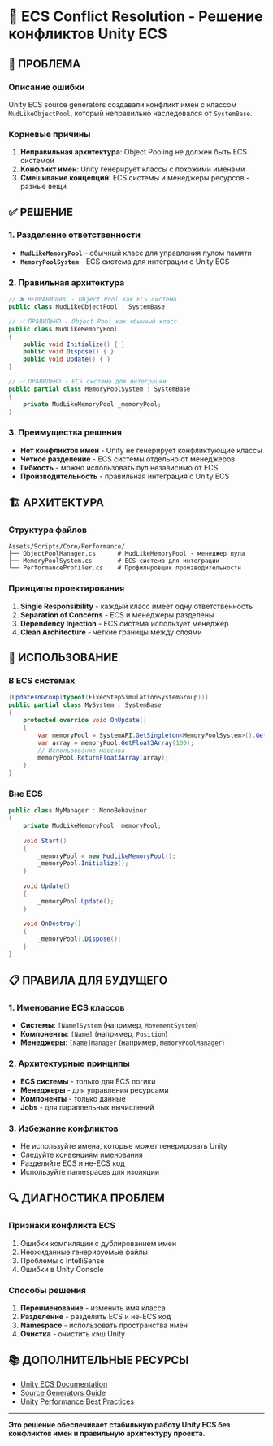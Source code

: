 # 🔧 ECS Conflict Resolution - Решение конфликтов Unity ECS

## 🎯 **ПРОБЛЕМА**

### **Описание ошибки**
Unity ECS source generators создавали конфликт имен с классом `MudLikeObjectPool`, который неправильно наследовался от `SystemBase`.

### **Корневые причины**
1. **Неправильная архитектура**: Object Pooling не должен быть ECS системой
2. **Конфликт имен**: Unity генерирует классы с похожими именами
3. **Смешивание концепций**: ECS системы и менеджеры ресурсов - разные вещи

## ✅ **РЕШЕНИЕ**

### **1. Разделение ответственности**
- **`MudLikeMemoryPool`** - обычный класс для управления пулом памяти
- **`MemoryPoolSystem`** - ECS система для интеграции с Unity ECS

### **2. Правильная архитектура**
```csharp
// ❌ НЕПРАВИЛЬНО - Object Pool как ECS система
public class MudLikeObjectPool : SystemBase

// ✅ ПРАВИЛЬНО - Object Pool как обычный класс
public class MudLikeMemoryPool
{
    public void Initialize() { }
    public void Dispose() { }
    public void Update() { }
}

// ✅ ПРАВИЛЬНО - ECS система для интеграции
public partial class MemoryPoolSystem : SystemBase
{
    private MudLikeMemoryPool _memoryPool;
}
```

### **3. Преимущества решения**
- **Нет конфликтов имен** - Unity не генерирует конфликтующие классы
- **Четкое разделение** - ECS системы отдельно от менеджеров
- **Гибкость** - можно использовать пул независимо от ECS
- **Производительность** - правильная интеграция с Unity ECS

## 🏗️ **АРХИТЕКТУРА**

### **Структура файлов**
```
Assets/Scripts/Core/Performance/
├── ObjectPoolManager.cs      # MudLikeMemoryPool - менеджер пула
├── MemoryPoolSystem.cs       # ECS система для интеграции
└── PerformanceProfiler.cs    # Профилировщик производительности
```

### **Принципы проектирования**
1. **Single Responsibility** - каждый класс имеет одну ответственность
2. **Separation of Concerns** - ECS и менеджеры разделены
3. **Dependency Injection** - ECS система использует менеджер
4. **Clean Architecture** - четкие границы между слоями

## 🚀 **ИСПОЛЬЗОВАНИЕ**

### **В ECS системах**
```csharp
[UpdateInGroup(typeof(FixedStepSimulationSystemGroup))]
public partial class MySystem : SystemBase
{
    protected override void OnUpdate()
    {
        var memoryPool = SystemAPI.GetSingleton<MemoryPoolSystem>().GetMemoryPool();
        var array = memoryPool.GetFloat3Array(100);
        // Использование массива
        memoryPool.ReturnFloat3Array(array);
    }
}
```

### **Вне ECS**
```csharp
public class MyManager : MonoBehaviour
{
    private MudLikeMemoryPool _memoryPool;
    
    void Start()
    {
        _memoryPool = new MudLikeMemoryPool();
        _memoryPool.Initialize();
    }
    
    void Update()
    {
        _memoryPool.Update();
    }
    
    void OnDestroy()
    {
        _memoryPool?.Dispose();
    }
}
```

## 📋 **ПРАВИЛА ДЛЯ БУДУЩЕГО**

### **1. Именование ECS классов**
- **Системы**: `[Name]System` (например, `MovementSystem`)
- **Компоненты**: `[Name]` (например, `Position`)
- **Менеджеры**: `[Name]Manager` (например, `MemoryPoolManager`)

### **2. Архитектурные принципы**
- **ECS системы** - только для ECS логики
- **Менеджеры** - для управления ресурсами
- **Компоненты** - только данные
- **Jobs** - для параллельных вычислений

### **3. Избежание конфликтов**
- Не используйте имена, которые может генерировать Unity
- Следуйте конвенциям именования
- Разделяйте ECS и не-ECS код
- Используйте namespaces для изоляции

## 🔍 **ДИАГНОСТИКА ПРОБЛЕМ**

### **Признаки конфликта ECS**
1. Ошибки компиляции с дублированием имен
2. Неожиданные генерируемые файлы
3. Проблемы с IntelliSense
4. Ошибки в Unity Console

### **Способы решения**
1. **Переименование** - изменить имя класса
2. **Разделение** - разделить ECS и не-ECS код
3. **Namespace** - использовать пространства имен
4. **Очистка** - очистить кэш Unity

## 📚 **ДОПОЛНИТЕЛЬНЫЕ РЕСУРСЫ**

- [Unity ECS Documentation](https://docs.unity3d.com/Packages/com.unity.entities@latest)
- [Source Generators Guide](https://docs.microsoft.com/en-us/dotnet/csharp/roslyn-sdk/source-generators-overview)
- [Unity Performance Best Practices](https://docs.unity3d.com/Manual/PerformanceOptimization.html)

---

**Это решение обеспечивает стабильную работу Unity ECS без конфликтов имен и правильную архитектуру проекта.**
